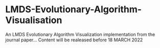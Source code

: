 # LMDS-Evolutionary-Algorithm-Visualisation
An LMDS Evolutionary Algorithm Visualization implementation from the journal paper... 
Content will be realeased before 18 MARCH 2022
